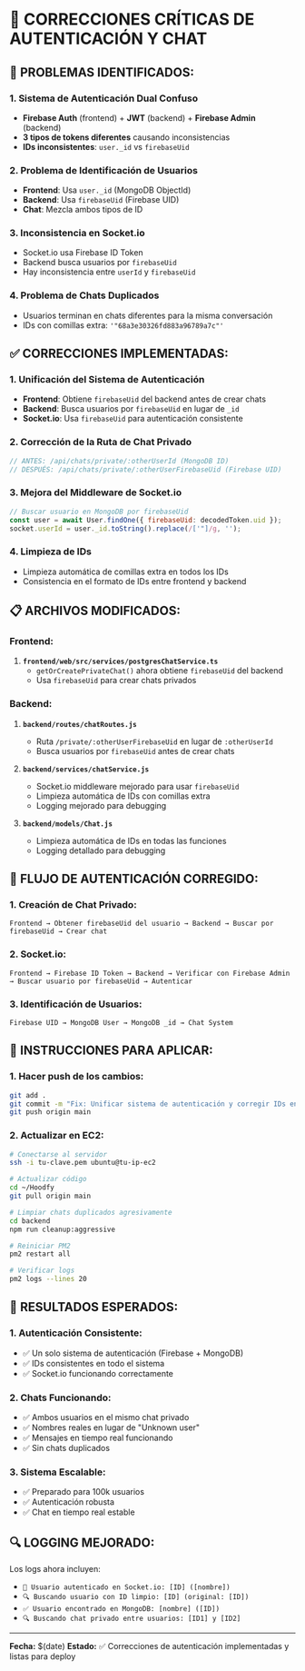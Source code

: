 # 🔐 CORRECCIONES CRÍTICAS DE AUTENTICACIÓN Y CHAT

## 🚨 **PROBLEMAS IDENTIFICADOS:**

### **1. Sistema de Autenticación Dual Confuso**
- **Firebase Auth** (frontend) + **JWT** (backend) + **Firebase Admin** (backend)
- **3 tipos de tokens diferentes** causando inconsistencias
- **IDs inconsistentes**: `user._id` vs `firebaseUid`

### **2. Problema de Identificación de Usuarios**
- **Frontend**: Usa `user._id` (MongoDB ObjectId)
- **Backend**: Usa `firebaseUid` (Firebase UID)
- **Chat**: Mezcla ambos tipos de ID

### **3. Inconsistencia en Socket.io**
- Socket.io usa Firebase ID Token
- Backend busca usuarios por `firebaseUid`
- Hay inconsistencia entre `userId` y `firebaseUid`

### **4. Problema de Chats Duplicados**
- Usuarios terminan en chats diferentes para la misma conversación
- IDs con comillas extra: `'"68a3e30326fd883a96789a7c"'`

## ✅ **CORRECCIONES IMPLEMENTADAS:**

### **1. Unificación del Sistema de Autenticación**
- **Frontend**: Obtiene `firebaseUid` del backend antes de crear chats
- **Backend**: Busca usuarios por `firebaseUid` en lugar de `_id`
- **Socket.io**: Usa `firebaseUid` para autenticación consistente

### **2. Corrección de la Ruta de Chat Privado**
```javascript
// ANTES: /api/chats/private/:otherUserId (MongoDB ID)
// DESPUÉS: /api/chats/private/:otherUserFirebaseUid (Firebase UID)
```

### **3. Mejora del Middleware de Socket.io**
```javascript
// Buscar usuario en MongoDB por firebaseUid
const user = await User.findOne({ firebaseUid: decodedToken.uid });
socket.userId = user._id.toString().replace(/['"]/g, '');
```

### **4. Limpieza de IDs**
- Limpieza automática de comillas extra en todos los IDs
- Consistencia en el formato de IDs entre frontend y backend

## 📋 **ARCHIVOS MODIFICADOS:**

### **Frontend:**
1. **`frontend/web/src/services/postgresChatService.ts`**
   - `getOrCreatePrivateChat()` ahora obtiene `firebaseUid` del backend
   - Usa `firebaseUid` para crear chats privados

### **Backend:**
1. **`backend/routes/chatRoutes.js`**
   - Ruta `/private/:otherUserFirebaseUid` en lugar de `:otherUserId`
   - Busca usuarios por `firebaseUid` antes de crear chats

2. **`backend/services/chatService.js`**
   - Socket.io middleware mejorado para usar `firebaseUid`
   - Limpieza automática de IDs con comillas extra
   - Logging mejorado para debugging

3. **`backend/models/Chat.js`**
   - Limpieza automática de IDs en todas las funciones
   - Logging detallado para debugging

## 🔄 **FLUJO DE AUTENTICACIÓN CORREGIDO:**

### **1. Creación de Chat Privado:**
```
Frontend → Obtener firebaseUid del usuario → Backend → Buscar por firebaseUid → Crear chat
```

### **2. Socket.io:**
```
Frontend → Firebase ID Token → Backend → Verificar con Firebase Admin → Buscar usuario por firebaseUid → Autenticar
```

### **3. Identificación de Usuarios:**
```
Firebase UID → MongoDB User → MongoDB _id → Chat System
```

## 🚀 **INSTRUCCIONES PARA APLICAR:**

### **1. Hacer push de los cambios:**
```bash
git add .
git commit -m "Fix: Unificar sistema de autenticación y corregir IDs en chat"
git push origin main
```

### **2. Actualizar en EC2:**
```bash
# Conectarse al servidor
ssh -i tu-clave.pem ubuntu@tu-ip-ec2

# Actualizar código
cd ~/Hoodfy
git pull origin main

# Limpiar chats duplicados agresivamente
cd backend
npm run cleanup:aggressive

# Reiniciar PM2
pm2 restart all

# Verificar logs
pm2 logs --lines 20
```

## 🎯 **RESULTADOS ESPERADOS:**

### **1. Autenticación Consistente:**
- ✅ Un solo sistema de autenticación (Firebase + MongoDB)
- ✅ IDs consistentes en todo el sistema
- ✅ Socket.io funcionando correctamente

### **2. Chats Funcionando:**
- ✅ Ambos usuarios en el mismo chat privado
- ✅ Nombres reales en lugar de "Unknown user"
- ✅ Mensajes en tiempo real funcionando
- ✅ Sin chats duplicados

### **3. Sistema Escalable:**
- ✅ Preparado para 100k usuarios
- ✅ Autenticación robusta
- ✅ Chat en tiempo real estable

## 🔍 **LOGGING MEJORADO:**

Los logs ahora incluyen:
- `🔌 Usuario autenticado en Socket.io: [ID] ([nombre])`
- `🔍 Buscando usuario con ID limpio: [ID] (original: [ID])`
- `✅ Usuario encontrado en MongoDB: [nombre] ([ID])`
- `🔍 Buscando chat privado entre usuarios: [ID1] y [ID2]`

---

**Fecha:** $(date)
**Estado:** ✅ Correcciones de autenticación implementadas y listas para deploy
